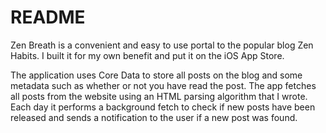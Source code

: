 # README #

Zen Breath is a convenient and easy to use portal to the popular blog Zen Habits. I built it for my own benefit and put it on the iOS App Store.

The application uses Core Data to store all posts on the blog and some metadata such as whether or not you have read the post. The app fetches all posts from the website using an HTML parsing algorithm that I wrote. Each day it performs a background fetch to check if new posts have been released and sends a notification to the user if a new post was found.